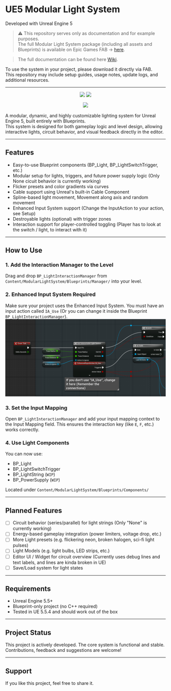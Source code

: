 # UE5 Modular Light System

Developed with Unreal Engine 5

> ⚠️ This repository serves only as documentation and for example purposes.  
The full Modular Light System package (including all assets and Blueprints) is available on Epic Games FAB -> [here](https://www.fab.com/listings/5e7bcd51-0d44-4f7c-8f29-4d08cb1e7662).

> The full documentation can be found here [Wiki](https://github.com/NullPointerExcy/UE5_ModularLightSystem/wiki).

To use the system in your project, please download it directly via FAB.  
This repository may include setup guides, usage notes, update logs, and additional resources.


---

<p align="center">
  <img src="./assets/Gradient_Flicker_Lights.gif" width="400"/>
  <img src="./assets/RNG_Lights.gif" width="400"/>
</p>

<p align="center">
  <img src="./assets/Gameplay.gif" width="600"/>
</p>

A modular, dynamic, and highly customizable lighting system for Unreal Engine 5, built entirely with Blueprints.  
This system is designed for both gameplay logic and level design, allowing interactive lights, circuit behavior, and visual feedback directly in the editor.

---

## Features

- Easy-to-use Blueprint components (BP_Light, BP_LightSwitchTrigger, etc.)
- Modular setup for lights, triggers, and future power supply logic (Only None cicuit behavior is currently working)
- Flicker presets and color gradients via curves
- Cable support using Unreal's built-in Cable Component
- Spline-based light movement, Movement along axis and random movement
- Enhanced Input System support (Change the InputAction to your action, see Setup)
- Destroyable lights (optional) with trigger zones
- Interaction support for player-controlled toggling (Player has to look at the switch / light, to interact with it)

---

## How to Use

### 1. Add the Interaction Manager to the Level

Drag and drop `BP_LightInteractionManager` from
`Content/ModularLightSystem/Blueprints/Manager/` into your level.

### 2. Enhanced Input System Required

Make sure your project uses the Enhanced Input System.
You must have an input action called `IA_Use` (Or you can change it inside the Blueprint `BP_LightInteractionManager`).
![img.png](assets/img.png)

### 3. Set the Input Mapping

Open `BP_LightInteractionManager` and add your input mapping context to the Input Mapping field.
This ensures the interaction key (like `E`, `F`, etc.) works correctly.

### 4. Use Light Components

You can now use:
 - BP_Light
 - BP_LightSwitchTrigger
 - BP_LightString (`WIP`)
 - BP_PowerSupply (`WIP`)

Located under
`Content/ModularLightSystem/Blueprints/Components/`

---

## Planned Features

- [ ] Circuit behavior (series/parallel) for light strings (Only "None" is currently working)
- [ ] Energy-based gameplay integration (power limiters, voltage drop, etc.)
- [ ] More Light presets (e.g. flickering neon, broken halogen, sci-fi light pulses)
- [ ] Light Models (e.g. light bulbs, LED strips, etc.)
- [ ] Editor UI / Widget for circuit overview (Currently uses debug lines and text labels, and lines are kinda broken in UE)
- [ ] Save/Load system for light states

---

## Requirements

- Unreal Engine 5.5+
- Blueprint-only project (no C++ required)
- Tested in UE 5.5.4 and should work out of the box

---

## Project Status

This project is actively developed. The core system is functional and stable.  
Contributions, feedback and suggestions are welcome!

---

## Support

If you like this project, feel free to share it.
